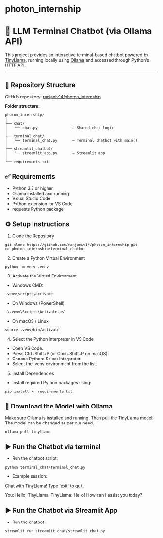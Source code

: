 # photon_internship
# 🦙 LLM Terminal Chatbot (via Ollama API)

This project provides an interactive terminal-based chatbot powered by [TinyLlama](https://ollama.com/library/tinyllama), running locally using [Ollama](https://ollama.com) and accessed through Python's HTTP API.

---

## 📁 Repository Structure

GitHub repository: [ranjaniv14/photon_internship](https://github.com/ranjaniv14/photon_internship)

**Folder structure:**

```
photon_internship/
│
├── chat/
│   └── chat.py                ← Shared chat logic
│
├── terminal_chat/
│   └── terminal_chat.py       ← Terminal chatbot with main()
│
├── streamlit_chatbot/
│   └── streamlit_app.py       ← Streamlit app
│
└── requirements.txt
```

## ✅ Requirements
- Python 3.7 or higher
- Ollama installed and running
- Visual Studio Code
- Python extension for VS Code
- requests Python package

## ⚙️ Setup Instructions

1. Clone the Repository

```
git clone https://github.com/ranjaniv14/photon_internship.git
cd photon_internship/terminal_chatbot
```
2. Create a Python Virtual Environment

```
python -m venv .venv
```

3. Activate the Virtual Environment

- Windows CMD:
```
.venv\Scripts\activate
```
- On Windows (PowerShell)

```
.\.venv\Scripts\Activate.ps1
```
- On macOS / Linux
```
source .venv/bin/activate
```
4. Select the Python Interpreter in VS Code
- Open VS Code.
- Press Ctrl+Shift+P (or Cmd+Shift+P on macOS).
- Choose Python: Select Interpreter.
- Select the .venv environment from the list.

5. Install Dependencies
- Install required Python packages using:
```
pip install -r requirements.txt
```

## 🤖 Download the Model with Ollama
Make sure Ollama is installed and running. Then pull the TinyLlama model: The model can be changed as per our need.
```
ollama pull tinyllama
```
## ▶️ Run the Chatbot via terminal

- Run the chatbot script:
```
python terminal_chat/terminal_chat.py
```
- Example session:

Chat with TinyLlama! Type 'exit' to quit.

You: Hello, TinyLlama!
TinyLlama: Hello! How can I assist you today?

## ▶️ Run the Chatbot via Streamlit App

- Run the chatbot :
```
streamlit run streamlit_chat/streamlit_chat.py
```